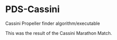 # PDS-Cassini
Cassini Propeller finder algorithm/executable

This was the result of the Cassini Marathon Match.
